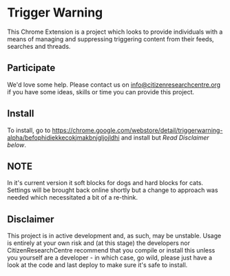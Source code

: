# Trigger Warning

This Chrome Extension is a project which looks to provide individuals with a means of managing and suppressing triggering content from their feeds, searches and threads.

## Participate

We'd love some help. Please contact us on info@citizenresearchcentre.org if you have some ideas, skills or time you can provide this project.

## Install

To install, go to https://chrome.google.com/webstore/detail/triggerwarning-alpha/befophidiekkecokjmakbnjgljojldhi and install but *Read Disclaimer below*.

## NOTE

In it's current version it soft blocks for dogs and hard blocks for cats. Settings will be brought back online shortly but a change to approach was needed which necessitated a bit of a re-think.

## Disclaimer

This project is in active development and, as such, may be unstable. Usage is entirely at your own risk and (at this stage) the developers nor CitizenResearchCentre recommend that you compile or install this unless you yourself are a developer - in which case, go wild, please just have a look at the code and last deploy to make sure it's safe to install.
